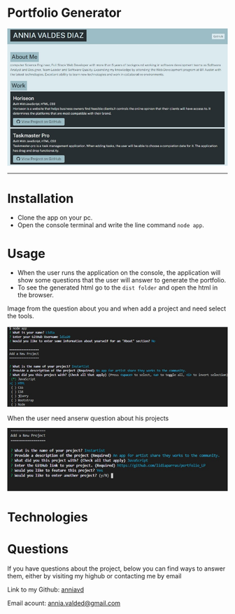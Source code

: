 # Portfolio Generator


 ![Homepage portfolio generator](/images/homepage.jpg)

  _____________________________________________________________________


 
# Installation 
- Clone the app on your pc.
- Open the console terminal and write the line command `node app`.



# Usage
- When the user runs the application on the console, the application will show some questions that the user will answer to generate the portfolio.
- To see the generated html go to the `dist folder` and open the html in the browser.

Image from the question about you and when add a project and need select the tools.

 ![screenshot for the console questions about you](/images/question1.jpg)


When the user need anserw question about his projects

 ![screenshot for the console questions about projects](/images/add-project.jpg)


# Technologies 


# Questions

  If you have questions about the project, below you can find ways to answer them, either by visiting my highub or contacting me by email
  
  Link to my Github: [anniavd](https://github.com/anniavd)

  
  Email acount: [annia.valded@gmail.com](mailto:annia.valded@gmail.com)
    
